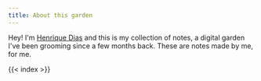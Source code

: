 ```yaml
---
title: About this garden
---
```


Hey! I'm [Henrique Dias](https://hacdias.com) and this is my collection of notes, a digital garden I've been grooming since a few months back. These are notes made by me, for me.

{{< index >}}